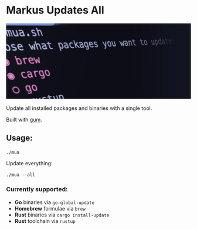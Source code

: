 # Markus Updates All

![screenshot](screenshot.png)

Update all installed packages and binaries with a single tool.

Built with [gum](https://github.com/charmbracelet/gum).

## Usage:

    ./mua

Update everything:

    ./mua --all

### Currently supported:

* **Go** binaries via `go-global-update`
* **Homebrew** formulae via `brew`
* **Rust** binaries via `cargo install-update`
* **Rust** toolchain via `rustup`

